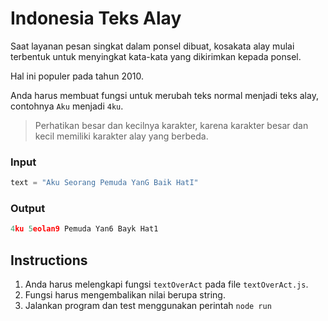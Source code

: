 # Indonesia Teks Alay
Saat layanan pesan singkat dalam ponsel dibuat, kosakata alay mulai terbentuk untuk menyingkat kata-kata yang dikirimkan kepada ponsel.

Hal ini populer pada tahun 2010.

Anda harus membuat fungsi untuk merubah teks normal menjadi teks alay, contohnya `Aku` menjadi `4ku`.

> Perhatikan besar dan kecilnya karakter, karena karakter besar dan kecil memiliki karakter alay yang berbeda.

### Input
```js
text = "Aku Seorang Pemuda YanG Baik HatI"
```

### Output
```js
4ku 5eolan9 Pemuda Yan6 Bayk Hat1
```

## Instructions
1. Anda harus melengkapi fungsi `textOverAct` pada file `textOverAct.js`.
2. Fungsi harus mengembalikan nilai berupa string.
3. Jalankan program dan test menggunakan perintah `node run`